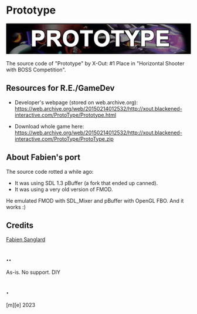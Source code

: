 # Prototype

![](Images/prototype.png)

The source code of "Prototype" by X-Out: #1 Place in "Horizontal Shooter with BOSS Competition".


## Resources for R.E./GameDev

- Developer's webpage (stored on web.archive.org):
https://web.archive.org/web/20150214012532/http://xout.blackened-interactive.com/ProtoType/Prototype.html

- Download whole game here: https://web.archive.org/web/20150214012532/http://xout.blackened-interactive.com/ProtoType/ProtoType.zip


## About Fabien's port

The source code rotted a while ago: 

 - It was using SDL 1.3 pBuffer (a fork that ended up canned).
 - It was using a very old version of FMOD.

He emulated FMOD with SDL_Mixer and pBuffer with OpenGL FBO. And it works :)


## Credits

[Fabien Sanglard](https://fabiensanglard.net)

## ..
As-is. No support. DIY

## .
[m][e] 2023

